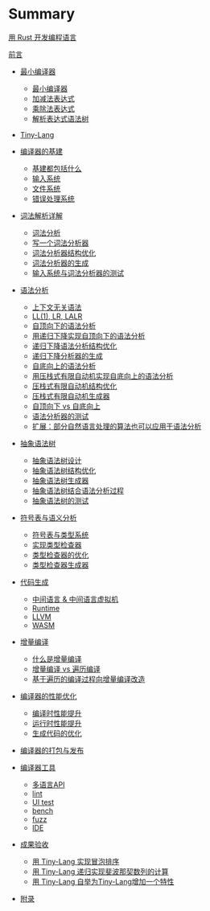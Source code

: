 # Summary

[用 Rust 开发编程语言](index.md)

[前言](./pre/preface.md)

- [最小编译器](./ch1/readme.md)
  - [最小编译器](./ch1/ch1-01-mini-compiler.md)
  - [加减法表达式](./ch1/ch1-02-add-sub.md)
  - [乘除法表达式](./ch1/ch1-03-mul-div.md)
  - [解析表达式语法树](./ch1/ch1-04-parser.md)

- [Tiny-Lang]()
- [编译器的基建]()
    - [基建都包括什么]()
    - [输入系统]()
    - [文件系统]() 
    - [错误处理系统]()
- [词法解析详解]()
    - [词法分析]()
    - [写一个词法分析器]()
    - [词法分析器结构优化]()
    - [词法分析器的生成]()
    - [输入系统与词法分析器的测试]()
- [语法分析]()
    - [上下文无关语法]()
    - [LL(1), LR, LALR]()
    - [自顶向下的语法分析]()
    - [用递归下降实现自顶向下的语法分析]()
    - [递归下降语法分析结构优化]()
    - [递归下降分析器的生成]()
    - [自底向上的语法分析]()
    - [用压栈式有限自动机实现自底向上的语法分析]()
    - [压栈式有限自动机结构优化]()
    - [压栈式有限自动机生成器]()
    - [自顶向下 vs 自底向上]()
    - [语法分析器的测试]()
    - [扩展：部分自然语言处理的算法也可以应用于语法分析]()
- [抽象语法树]()
    - [抽象语法树设计]()
    - [抽象语法树结构优化]()
    - [抽象语法树生成器]()
    - [抽象语法树结合语法分析过程]()
    - [抽象语法树的测试]()
- [符号表与语义分析]()
    - [符号表与类型系统]()
    - [实现类型检查器]()
    - [类型检查器的优化]()
    - [类型检查器生成器]()
- [代码生成]()
    - [中间语言 & 中间语言虚拟机]()
    - [Runtime]()
    - [LLVM]() 
    - [WASM]()
- [增量编译]()
    - [什么是增量编译]()
    - [增量编译 vs 遍历编译]()
    - [基于遍历的编译过程向增量编译改造]() 
- [编译器的性能优化]()
    - [编译时性能提升]()
    - [运行时性能提升]()
    - [生成代码的优化]()
- [编译器的打包与发布]()
- [编译器工具]()
    - [多语言API]()
    - [lint]()
    - [UI test]()
    - [bench]()
    - [fuzz]()
    - [IDE]() 
- [成果验收]()
    - [用 Tiny-Lang 实现冒泡排序]()
    - [用 Tiny-Lang 递归实现斐波那契数列的计算]()
    - [用 Tiny-Lang 自举为Tiny-Lang增加一个特性]()

- [附录](./appendix/readme.md)